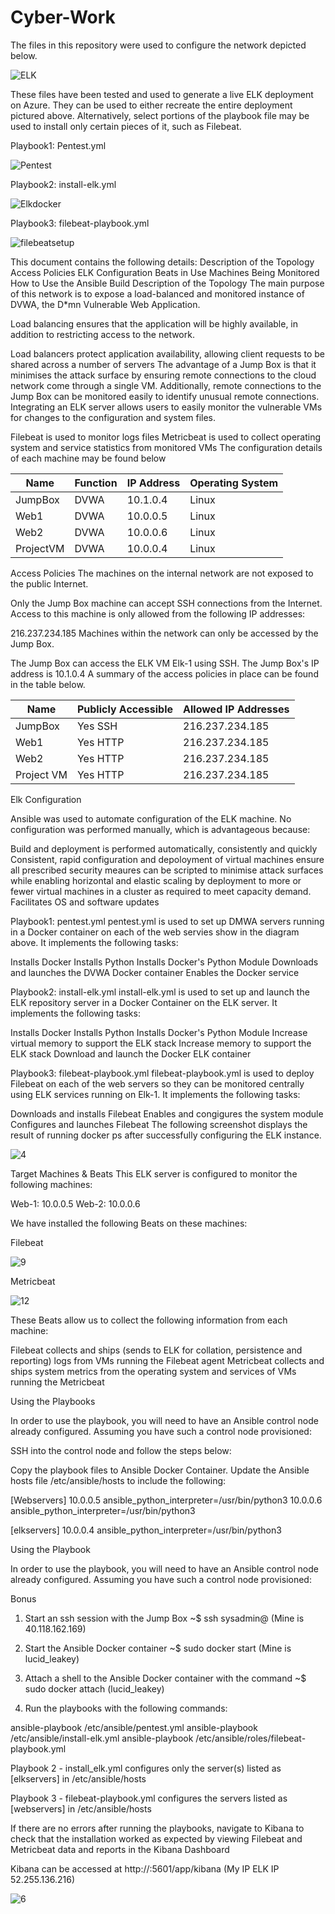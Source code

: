 # Cyber-Work
The files in this repository were used to configure the network depicted below.

![ELK](https://user-images.githubusercontent.com/90853797/133646496-0f77e213-6b15-4a68-9451-4716da831fe9.png)

These files have been tested and used to generate a live ELK deployment on Azure. They can be used to either recreate the entire deployment pictured above. Alternatively, select portions of the playbook file may be used to install only certain pieces of it, such as Filebeat.

Playbook1: Pentest.yml

![Pentest](https://user-images.githubusercontent.com/90853797/133649083-5d48c6b9-b47a-4e24-ac20-3d6b1fae4498.PNG)

Playbook2: install-elk.yml

![Elkdocker](https://user-images.githubusercontent.com/90853797/133649673-f1b6918a-f05b-42f5-a421-f0bc18c37efc.PNG)

Playbook3: filebeat-playbook.yml

![filebeatsetup](https://user-images.githubusercontent.com/90853797/133649920-217689c6-fc3b-4868-8265-75e14b7547a1.PNG)

This document contains the following details:
Description of the Topology
Access Policies
ELK Configuration
Beats in Use
Machines Being Monitored
How to Use the Ansible Build
Description of the Topology
The main purpose of this network is to expose a load-balanced and monitored instance of DVWA, the D*mn Vulnerable Web Application.

Load balancing ensures that the application will be highly available, in addition to restricting access to the network.

Load balancers protect application availability, allowing client requests to be shared across a number of servers
The advantage of a Jump Box is that it minimises the attack surface by ensuring remote connections to the cloud network come through a single VM. Additionally, remote connections to the Jump Box can be monitored easily to identify unusual remote connections.
Integrating an ELK server allows users to easily monitor the vulnerable VMs for changes to the configuration and system files.

Filebeat is used to monitor logs files
Metricbeat is used to collect operating system and service statistics from monitored VMs
The configuration details of each machine may be found below

| Name      | Function | IP Address | Operating System |
|-----------|----------|------------|------------------|
| JumpBox   | DVWA     | 10.1.0.4   | Linux            |
| Web1      | DVWA     | 10.0.0.5   | Linux            |
| Web2      | DVWA     | 10.0.0.6   | Linux            |
| ProjectVM | DVWA     | 10.0.0.4   | Linux            |

Access Policies
The machines on the internal network are not exposed to the public Internet.

Only the Jump Box machine can accept SSH connections from the Internet. Access to this machine is only allowed from the following IP addresses:

216.237.234.185
Machines within the network can only be accessed by the Jump Box.

The Jump Box can access the ELK VM Elk-1 using SSH. The Jump Box's IP address is 10.1.0.4
A summary of the access policies in place can be found in the table below.

| Name       | Publicly Accessible | Allowed IP Addresses |
|------------|---------------------|----------------------|
| JumpBox    | Yes SSH             | 216.237.234.185      |
| Web1       | Yes HTTP            | 216.237.234.185      |
| Web2       | Yes HTTP            | 216.237.234.185      |
| Project VM | Yes HTTP            | 216.237.234.185      |

Elk Configuration

Ansible was used to automate configuration of the ELK machine. No configuration was performed manually, which is advantageous because:

Build and deployment is performed automatically, consistently and quickly
Consistent, rapid configuration and depoloyment of virtual machines ensure all prescribed security meaures can be scripted to minimise attack surfaces while enabling horizontal and elastic scaling by deployment to more or fewer virtual machines in a cluster as required to meet capacity demand.
Facilitates OS and software updates

Playbook1: pentest.yml
pentest.yml is used to set up DMWA servers running in a Docker container on each of the web servies show in the diagram above. It implements the following tasks:

Installs Docker
Installs Python
Installs Docker's Python Module
Downloads and launches the DVWA Docker container
Enables the Docker service

Playbook2: install-elk.yml
install-elk.yml is used to set up and launch the ELK repository server in a Docker Container on the ELK server. It implements the following tasks:

Installs Docker
Installs Python
Installs Docker's Python Module
Increase virtual memory to support the ELK stack
Increase memory to support the ELK stack
Download and launch the Docker ELK container

Playbook3: filebeat-playbook.yml
filebeat-playbook.yml is used to deploy Filebeat on each of the web servers so they can be monitored centrally using ELK services running on Elk-1. It implements the following tasks:

Downloads and installs Filebeat
Enables and congigures the system module
Configures and launches Filebeat
The following screenshot displays the result of running docker ps after successfully configuring the ELK instance.

![4](https://user-images.githubusercontent.com/90853797/133653218-41670182-e24c-4dd3-a583-9882c556be29.PNG)

Target Machines & Beats
This ELK server is configured to monitor the following machines:

Web-1: 10.0.0.5
Web-2: 10.0.0.6

We have installed the following Beats on these machines:

Filebeat

![9](https://user-images.githubusercontent.com/90853797/133655205-bc387917-fd0d-418d-ba1b-527faf572ed6.PNG)


Metricbeat

![12](https://user-images.githubusercontent.com/90853797/133655271-43f59d02-b63f-4415-9860-b06ac5ef4ddd.PNG)


These Beats allow us to collect the following information from each machine:

Filebeat collects and ships (sends to ELK for collation, persistence and reporting) logs from VMs running the Filebeat agent
Metricbeat collects and ships system metrics from the operating system and services of VMs running the Metricbeat

Using the Playbooks

In order to use the playbook, you will need to have an Ansible control node already configured. Assuming you have such a control node provisioned:

SSH into the control node and follow the steps below:

Copy the playbook files to Ansible Docker Container.
Update the Ansible hosts file /etc/ansible/hosts to include the following:

[Webservers]
10.0.0.5 ansible_python_interpreter=/usr/bin/python3
10.0.0.6 ansible_python_interpreter=/usr/bin/python3

[elkservers]
10.0.0.4 ansible_python_interpreter=/usr/bin/python3

Using the Playbook

In order to use the playbook, you will need to have an Ansible control node already configured. Assuming you have such a control node provisioned: 

Bonus

1. Start an ssh session with the Jump Box ~$ ssh sysadmin@<Jump Box Public IP> (Mine is 40.118.162.169)

2. Start the Ansible Docker container ~$ sudo docker start <Ansible Container> (Mine is lucid_leakey)

3. Attach a shell to the Ansible Docker container with the command ~$ sudo docker attach <Ansible Container Name> (lucid_leakey)

4. Run the playbooks with the following commands:

ansible-playbook /etc/ansible/pentest.yml
ansible-playbook /etc/ansible/install-elk.yml
ansible-playbook /etc/ansible/roles/filebeat-playbook.yml

Playbook 2 - install_elk.yml configures only the server(s) listed as [elkservers] in /etc/ansible/hosts

Playbook 3 - filebeat-playbook.yml configures the servers listed as [webservers] in /etc/ansible/hosts

If there are no errors after running the playbooks, navigate to Kibana to check that the installation worked as expected by viewing Filebeat and Metricbeat data and reports in the Kibana Dashboard

Kibana can be accessed at http://<elk-server-ip>:5601/app/kibana (My IP ELK IP 52.255.136.216)
  
![6](https://user-images.githubusercontent.com/90853797/133655304-088c9bfc-9c25-4ce2-959f-ad626721b4c6.PNG)
